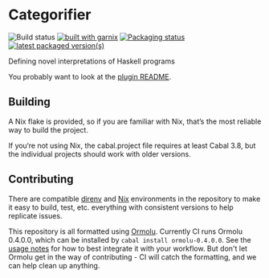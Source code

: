 # Categorifier

![Build status](https://github.com/con-kitty/categorifier/actions/workflows/ci.yml/badge.svg?branch=master)
[![built with garnix](https://img.shields.io/endpoint?url=https%3A%2F%2Fgarnix.io%2Fapi%2Fbadges%2Fsellout%2Fcategorifier)](https://garnix.io)
[![Packaging status](https://repology.org/badge/tiny-repos/haskell:categorifier.svg)](https://repology.org/project/haskell:categorifier/versions)
[![latest packaged version(s)](https://repology.org/badge/latest-versions/haskell:categorifier.svg)](https://repology.org/project/haskell:categorifier/versions)

Defining novel interpretations of Haskell programs

You probably want to look at the [plugin README](./plugin/README.md).

## Building

A Nix flake is provided, so if you are familiar with Nix, that’s the most reliable way to build the project.

If you‘re not using Nix, the cabal.project file requires at least Cabal 3.8, but the individual projects should work with older versions.

## Contributing

There are compatible [direnv](https://direnv.net/) and [Nix](https://nixos.org/manual/nix/stable/) environments in the repository to make it easy to build, test, etc. everything with consistent versions to help replicate issues.

This repository is all formatted using [Ormolu](https://github.com/tweag/ormolu). Currently CI runs Ormolu 0.4.0.0, which can be installed by `cabal install ormolu-0.4.0.0`. See the [usage notes](https://github.com/tweag/ormolu#usage) for how to best integrate it with your workflow. But don't let Ormolu get in the way of contributing - CI will catch the formatting, and we can help clean up anything.
